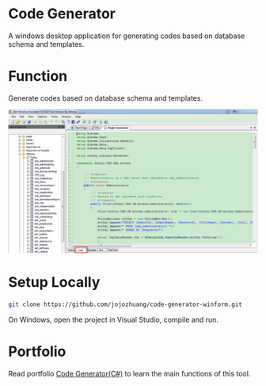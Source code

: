 # Code Generator
A windows desktop application for generating codes based on database schema and templates.

# Function
Generate codes based on database schema and templates.

<kbd>![image](/public/singleoutput.png)</kbd>

# Setup Locally
```bash
git clone https://github.com/jojozhuang/code-generator-winform.git
```
On Windows, open the project in Visual Studio, compile and run.

# Portfolio
Read portfolio [Code Generator(C#)](http://jojozhuang.github.io/portfolio/code-generator-dotnet/) to learn the main functions of this tool.
